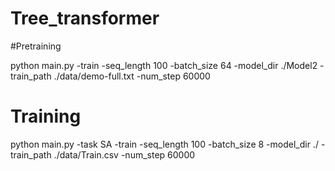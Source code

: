 # Tree_transformer

#Pretraining

python main.py -train -seq_length 100 -batch_size 64 -model_dir ./Model2 -train_path ./data/demo-full.txt -num_step 60000

# Training 
python main.py -task SA -train -seq_length 100 -batch_size 8 -model_dir ./ -train_path ./data/Train.csv -num_step 60000